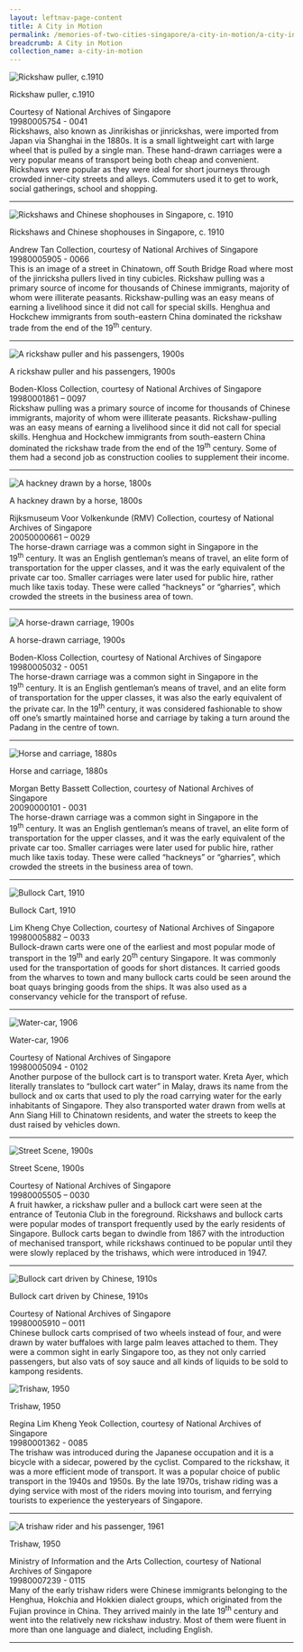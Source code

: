 ```yaml
---
layout: leftnav-page-content
title: A City in Motion
permalink: /memories-of-two-cities-singapore/a-city-in-motion/a-city-in-motion/
breadcrumb: A City in Motion
collection_name: a-city-in-motion
---
```


![Rickshaw puller, c.1910](/images/city-in-motion/Sub1-1-rickshaw-puller.jpg)
<div class="custom-caption">
<div><p>Rickshaw puller, c.1910</p></div>
<div>Courtesy of National Archives of Singapore</div>
<div>19980005754 - 0041</div>
</div>
Rickshaws, also known as Jinrikishas or jinrickshas, were imported from Japan via Shanghai in the 1880s. It is a small lightweight cart with large wheel that is pulled by a single man. These hand-drawn carriages were a very popular means of transport being both cheap and convenient. Rickshaws were popular as they were ideal for short journeys through crowded inner-city streets and alleys. Commuters used it to get to work, social gatherings, school and shopping.
<p></p>
<p></p>
<hr>

![Rickshaws and Chinese shophouses in Singapore, c. 1910](/images/city-in-motion/Sub1-2-rickshaw-and-chinese-shophouses.jpg)
<div class="custom-caption">
<div><p>Rickshaws and Chinese shophouses in Singapore, c. 1910</p></div>
<div>Andrew Tan Collection, courtesy of National Archives of Singapore</div>
<div>19980005905 - 0066</div>
</div>
This is an image of a street in Chinatown, off South Bridge Road where most of the jinricksha pullers lived in tiny cubicles. Rickshaw pulling was a primary source of income for thousands of Chinese immigrants, majority of whom were illiterate peasants. Rickshaw-pulling was an easy means of earning a livelihood since it did not call for special skills. Henghua and Hockchew immigrants from south-eastern China dominated the rickshaw trade from the end of the 19<sup>th</sup> century. 
<p></p>
<p></p>
<hr>

![A rickshaw puller and his passengers, 1900s](/images/city-in-motion/Sub1-3-rickshaw-puller-and-his-passengers.jpg)
<div class="custom-caption">
<div><p>A rickshaw puller and his passengers, 1900s</p></div>
<div>Boden-Kloss Collection, courtesy of National Archives of Singapore</div>
<div>19980001861 – 0097</div>
</div>
Rickshaw pulling was a primary source of income for thousands of Chinese immigrants, majority of whom were illiterate peasants. Rickshaw-pulling was an easy means of earning a livelihood since it did not call for special skills. Henghua and Hockchew immigrants from south-eastern China dominated the rickshaw trade from the end of the 19<sup>th</sup> century. Some of them had a second job as construction coolies to supplement their income.
<p></p>
<p></p>
<hr>

![A hackney drawn by a horse, 1800s](/images/city-in-motion/Sub1-4-hackney-drawn-by-a-horse-rz.jpg)
<div class="custom-caption">
<div><p>A hackney drawn by a horse, 1800s</p></div>
<div>Rijksmuseum Voor Volkenkunde (RMV) Collection, courtesy of National Archives of Singapore</div>
<div>20050000661 – 0029</div>
</div>
The horse-drawn carriage was a common sight in Singapore in the 19<sup>th</sup> century. It was an English gentleman’s means of travel, an elite form of transportation for the upper classes, and it was the early equivalent of the private car too. Smaller carriages were later used for public hire, rather much like taxis today. These were called “hackneys” or “gharries”, which crowded the streets in the business area of town.
<p></p>
<p></p>
<hr>

![A horse-drawn carriage, 1900s](/images/city-in-motion/Sub1-5-horse-drawn-carriage.jpg)
<div class="custom-caption">
<div><p>A horse-drawn carriage, 1900s</p></div>
<div>Boden-Kloss Collection, courtesy of National Archives of Singapore</div>
<div>19980005032 - 0051</div>
</div>
The horse-drawn carriage was a common sight in Singapore in the 19<sup>th</sup> century. It is an English gentleman’s means of travel, and an elite form of transportation for the upper classes, it was also the early equivalent of the private car. In the 19<sup>th</sup> century, it was considered fashionable to show off one’s smartly maintained horse and carriage by taking a turn around the Padang in the centre of town.
<p></p>
<p></p>
<hr>

![Horse and carriage, 1880s](/images/city-in-motion/Sub1-6-horse-and-carriage.jpg)
<div class="custom-caption">
<div><p>Horse and carriage, 1880s</p></div>
<div>Morgan Betty Bassett Collection, courtesy of National Archives of Singapore</div>
<div>20090000101 - 0031</div>
</div>
The horse-drawn carriage was a common sight in Singapore in the 19<sup>th</sup> century. It was an English gentleman’s means of travel, an elite form of transportation for the upper classes, and it was the early equivalent of the private car too. Smaller carriages were later used for public hire, rather much like taxis today. These were called “hackneys” or “gharries”, which crowded the streets in the business area of town. 
<p></p>
<p></p>
<hr>

![Bullock Cart, 1910](/images/city-in-motion/Sub1-7-Bullock-Cart.jpg)
<div class="custom-caption">
<div><p>Bullock Cart, 1910</p></div>
<div>Lim Kheng Chye Collection, courtesy of National Archives of Singapore</div>
<div>19980005882 – 0033</div>
</div>
Bullock-drawn carts were one of the earliest and most popular mode of transport in the 19<sup>th</sup> and early 20<sup>th</sup> century Singapore. It was commonly used for the transportation of goods for short distances. It carried goods from the wharves to town and many bullock carts could be seen around the boat quays bringing goods from the ships. It was also used as a conservancy vehicle for the transport of refuse.
<p></p>
<p></p>
<hr>

![Water-car, 1906](/images/city-in-motion/Sub1-8-water-car.jpg)
<div class="custom-caption">
<div><p>Water-car, 1906</p></div>
<div>Courtesy of National Archives of Singapore</div>
<div>19980005094 - 0102</div>
</div>
Another purpose of the bullock cart is to transport water. Kreta Ayer, which literally translates to “bullock cart water” in Malay, draws its name from the bullock and ox carts that used to ply the road carrying water for the early inhabitants of Singapore. They also transported water drawn from wells at Ann Siang Hill to Chinatown residents, and water the streets to keep the dust raised by vehicles down.
<p></p>
<p></p>
<hr>

![Street Scene, 1900s](/images/city-in-motion/Sub1-9-street-scene.jpg)
<div class="custom-caption">
<div><p>Street Scene, 1900s</p></div>
<div>Courtesy of National Archives of Singapore</div>
<div>19980005505 – 0030</div>
</div>
A fruit hawker, a rickshaw puller and a bullock cart were seen at the entrance of Teutonia Club in the foreground. Rickshaws and bullock carts were popular modes of transport frequently used by the early residents of Singapore. Bullock carts began to dwindle from 1867 with the introduction of mechanised transport, while rickshaws continued to be popular until they were slowly replaced by the trishaws, which were introduced in 1947. 
<p></p>
<p></p>
<hr>

![Bullock cart driven by Chinese, 1910s](/images/city-in-motion/Sub1-10-bullock-cart-driven-by-chinese.jpg)
<div class="custom-caption">
<div><p>Bullock cart driven by Chinese, 1910s</p></div>
<div>Courtesy of National Archives of Singapore</div>
<div>19980005910 – 0011</div>
</div>
Chinese bullock carts comprised of two wheels instead of four, and were drawn by water buffaloes with large palm leaves attached to them. They were a common sight in early Singapore too, as they not only carried passengers, but also vats of soy sauce and all kinds of liquids to be sold to kampong residents.
<p></p>

![Trishaw, 1950](/images/city-in-motion/Sub1-11-trishaw.jpg)
<div class="custom-caption">
<div><p>Trishaw, 1950</p></div>
<div>Regina Lim Kheng Yeok Collection, courtesy of National Archives of Singapore</div>
<div>19980001362 - 0085</div>
</div>
The trishaw was introduced during the Japanese occupation and it is a bicycle with a sidecar, powered by the cyclist. Compared to the rickshaw, it was a more efficient mode of transport. It was a popular choice of public transport in the 1940s and 1950s. By the late 1970s, trishaw riding was a dying service with most of the riders moving into tourism, and ferrying tourists to experience the yesteryears of Singapore.
<p></p>
<p></p>
<hr>

![A trishaw rider and his passenger, 1961](/images/city-in-motion/Sub1-12-a-trishaw-rider-and-his-passenger.jpg)
<div class="custom-caption">
<div><p>Trishaw, 1950</p></div>
<div>Ministry of Information and the Arts Collection, courtesy of National Archives of Singapore</div>
<div>19980007239 - 0115</div>
</div>
Many of the early trishaw riders were Chinese immigrants belonging to the Henghua, Hokchia and Hokkien dialect groups, which originated from the Fujian province in China. They arrived mainly in the late 19<sup>th</sup> century and went into the relatively new rickshaw industry. Most of them were fluent in more than one language and dialect, including English.
<p></p>
<p></p>
<hr>

